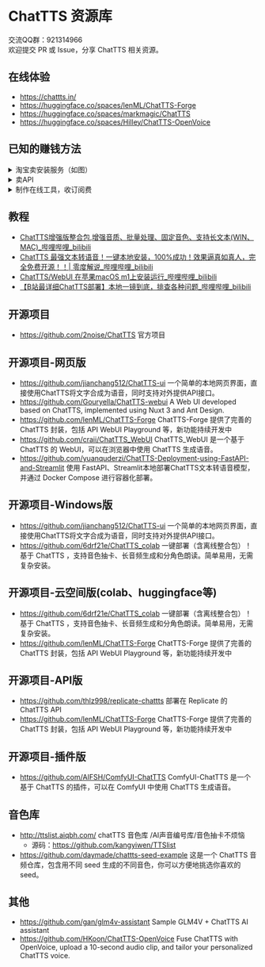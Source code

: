 # ChatTTS 资源库

交流QQ群：921314966  
欢迎提交 PR 或 Issue，分享 ChatTTS 相关资源。

## 在线体验
- https://chattts.in/
- https://huggingface.co/spaces/lenML/ChatTTS-Forge
- https://huggingface.co/spaces/markmagic/ChatTTS
- https://huggingface.co/spaces/Hilley/ChatTTS-OpenVoice

## 已知的赚钱方法
<details>
<summary>淘宝卖安装服务（如图）</summary>  

![alt](./images/01.png)

</details>

<details>
<summary>卖API</summary> 
</details>

<details>
<summary>制作在线工具，收订阅费</summary> 
</details>

## 教程
- [ChatTTS增强版整合包,增强音质、批量处理、固定音色、支持长文本(WIN、MAC)_哔哩哔哩_bilibili](https://www.bilibili.com/video/BV1pM4m1z7h9/?vd_source=6773fc664ee1e277b8a2290d66ebb7a3)
- [ChatTTS 最强文本转语音！一键本地安装，100%成功！效果逼真如真人，完全免费开源！！| 零度解说_哔哩哔哩_bilibili](https://www.bilibili.com/video/BV1wT421v7ZN/?vd_source=6773fc664ee1e277b8a2290d66ebb7a3)
- [ChatTTS/WebUI 在苹果macOS m1上安装运行_哔哩哔哩_bilibili](https://www.bilibili.com/video/BV1nZ421p74z/?vd_source=6773fc664ee1e277b8a2290d66ebb7a3)
- [【B站最详细ChatTTS部署】本地一镜到底，排查各种问题_哔哩哔哩_bilibili](https://www.bilibili.com/video/BV1Ji421U74a/?spm_id_from=333.337.search-card.all.click&vd_source=6773fc664ee1e277b8a2290d66ebb7a3)

## 开源项目
- https://github.com/2noise/ChatTTS 官方项目

## 开源项目-网页版
- https://github.com/jianchang512/ChatTTS-ui 一个简单的本地网页界面，直接使用ChatTTS将文字合成为语音，同时支持对外提供API接口。
- https://github.com/Gouryella/ChatTTS-webui A Web UI developed based on ChatTTS, implemented using Nuxt 3 and Ant Design.
- https://github.com/lenML/ChatTTS-Forge ChatTTS-Forge 提供了完善的 ChatTTS 封装，包括 API WebUI Playground 等，新功能持续开发中
- https://github.com/craii/ChatTTS_WebUI ChatTTS_WebUI 是一个基于 ChatTTS 的 WebUI，可以在浏览器中使用 ChatTTS 生成语音。
- https://github.com/yuanquderzi/ChatTTS-Deployment-using-FastAPI-and-Streamlit 使用 FastAPI、Streamlit本地部署ChatTTS文本转语音模型，并通过 Docker Compose 进行容器化部署。

## 开源项目-Windows版
- https://github.com/jianchang512/ChatTTS-ui 一个简单的本地网页界面，直接使用ChatTTS将文字合成为语音，同时支持对外提供API接口。
- https://github.com/6drf21e/ChatTTS_colab 一键部署（含离线整合包）！基于 ChatTTS ，支持音色抽卡、长音频生成和分角色朗读。简单易用，无需复杂安装。

## 开源项目-云空间版(colab、huggingface等)
- https://github.com/6drf21e/ChatTTS_colab 一键部署（含离线整合包）！基于 ChatTTS ，支持音色抽卡、长音频生成和分角色朗读。简单易用，无需复杂安装。
- https://github.com/lenML/ChatTTS-Forge ChatTTS-Forge 提供了完善的 ChatTTS 封装，包括 API WebUI Playground 等，新功能持续开发中

## 开源项目-API版
- https://github.com/thlz998/replicate-chattts 部署在 Replicate 的 ChatTTS API
- https://github.com/lenML/ChatTTS-Forge ChatTTS-Forge 提供了完善的 ChatTTS 封装，包括 API WebUI Playground 等，新功能持续开发中

## 开源项目-插件版
- https://github.com/AIFSH/ComfyUI-ChatTTS ComfyUI-ChatTTS 是一个基于 ChatTTS 的插件，可以在 ComfyUI 中使用 ChatTTS 生成语音。

## 音色库
- http://ttslist.aiqbh.com/ chatTTS 音色库 /AI声音编号库/音色抽卡不烦恼
    - 源码：https://github.com/kangyiwen/TTSlist
- https://github.com/daymade/chattts-seed-example 这是一个 ChatTTS 音频仓库，包含用不同 seed 生成的不同音色，你可以方便地挑选你喜欢的 seed。

## 其他
- https://github.com/gan/glm4v-assistant Sample GLM4V + ChatTTS AI assistant
- https://github.com/HKoon/ChatTTS-OpenVoice Fuse ChatTTS with OpenVoice, upload a 10-second audio clip, and tailor your personalized ChatTTS voice.
